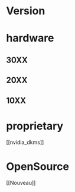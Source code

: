 
# Version


# hardware

## 30XX
## 20XX
## 10XX


# proprietary
[[nvidia_dkms]]

# OpenSource
[[Nouveau]]
